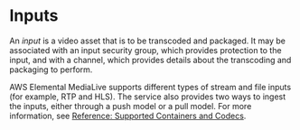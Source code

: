 # Inputs<a name="inputs"></a>

An *input* is a video asset that is to be transcoded and packaged\. It may be associated with an input security group, which provides protection to the input, and with a channel, which provides details about the transcoding and packaging to perform\. 

AWS Elemental MediaLive supports different types of stream and file inputs \(for example, RTP and HLS\)\. The service also provides two ways to ingest the inputs, either through a push model or a pull model\. For more information, see [Reference: Supported Containers and Codecs](supported-containers-and-codecs.md)\.